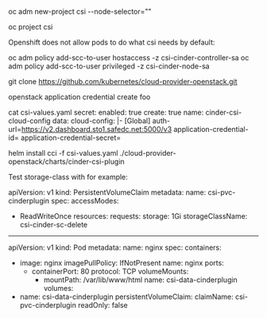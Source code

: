 oc adm new-project csi --node-selector=""

oc project csi

Openshift does not allow pods to do what csi needs by default:

oc adm policy add-scc-to-user hostaccess -z csi-cinder-controller-sa
oc adm policy add-scc-to-user privileged -z csi-cinder-node-sa

git clone https://github.com/kubernetes/cloud-provider-openstack.git


openstack application credential create foo

cat csi-values.yaml
secret:
  enabled: true
  create: true
  name: cinder-csi-cloud-config
  data:
    cloud-config: |-
      [Global]
      auth-url=https://v2.dashboard.sto1.safedc.net:5000/v3
      application-credential-id=<id>
      application-credential-secret=<secret>

helm install cci -f csi-values.yaml ./cloud-provider-openstack/charts/cinder-csi-plugin


Test storage-class with for example:

apiVersion: v1
kind: PersistentVolumeClaim
metadata:
  name: csi-pvc-cinderplugin
spec:
  accessModes:
  - ReadWriteOnce
  resources:
    requests:
      storage: 1Gi
  storageClassName: csi-cinder-sc-delete

---
apiVersion: v1
kind: Pod
metadata:
  name: nginx
spec:
  containers:
  - image: nginx
    imagePullPolicy: IfNotPresent
    name: nginx
    ports:
    - containerPort: 80
      protocol: TCP
    volumeMounts:
      - mountPath: /var/lib/www/html
        name: csi-data-cinderplugin
  volumes:
  - name: csi-data-cinderplugin
    persistentVolumeClaim:
      claimName: csi-pvc-cinderplugin
      readOnly: false

